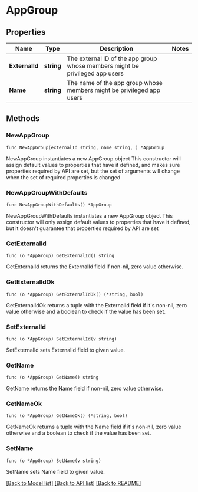 # AppGroup

## Properties

Name | Type | Description | Notes
------------ | ------------- | ------------- | -------------
**ExternalId** | **string** | The external ID of the app group whose members might be privileged app users | 
**Name** | **string** | The name of the app group whose members might be privileged app users | 

## Methods

### NewAppGroup

`func NewAppGroup(externalId string, name string, ) *AppGroup`

NewAppGroup instantiates a new AppGroup object
This constructor will assign default values to properties that have it defined,
and makes sure properties required by API are set, but the set of arguments
will change when the set of required properties is changed

### NewAppGroupWithDefaults

`func NewAppGroupWithDefaults() *AppGroup`

NewAppGroupWithDefaults instantiates a new AppGroup object
This constructor will only assign default values to properties that have it defined,
but it doesn't guarantee that properties required by API are set

### GetExternalId

`func (o *AppGroup) GetExternalId() string`

GetExternalId returns the ExternalId field if non-nil, zero value otherwise.

### GetExternalIdOk

`func (o *AppGroup) GetExternalIdOk() (*string, bool)`

GetExternalIdOk returns a tuple with the ExternalId field if it's non-nil, zero value otherwise
and a boolean to check if the value has been set.

### SetExternalId

`func (o *AppGroup) SetExternalId(v string)`

SetExternalId sets ExternalId field to given value.


### GetName

`func (o *AppGroup) GetName() string`

GetName returns the Name field if non-nil, zero value otherwise.

### GetNameOk

`func (o *AppGroup) GetNameOk() (*string, bool)`

GetNameOk returns a tuple with the Name field if it's non-nil, zero value otherwise
and a boolean to check if the value has been set.

### SetName

`func (o *AppGroup) SetName(v string)`

SetName sets Name field to given value.



[[Back to Model list]](../README.md#documentation-for-models) [[Back to API list]](../README.md#documentation-for-api-endpoints) [[Back to README]](../README.md)



